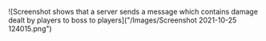 ![Screenshot shows that a server sends a message which contains damage dealt by players to boss to players]("/Images/Screenshot 2021-10-25 124015.png")